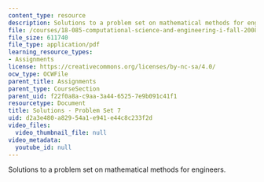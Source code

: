 ```yaml
---
content_type: resource
description: Solutions to a problem set on mathematical methods for engineers.
file: /courses/18-085-computational-science-and-engineering-i-fall-2008/d2a3e480a82954a1e941e44c8c233f2d_pset7.pdf
file_size: 611740
file_type: application/pdf
learning_resource_types:
- Assignments
license: https://creativecommons.org/licenses/by-nc-sa/4.0/
ocw_type: OCWFile
parent_title: Assignments
parent_type: CourseSection
parent_uid: f22f0a8a-c9aa-3a44-6525-7e9b091c41f1
resourcetype: Document
title: Solutions - Problem Set 7
uid: d2a3e480-a829-54a1-e941-e44c8c233f2d
video_files:
  video_thumbnail_file: null
video_metadata:
  youtube_id: null
---
```

Solutions to a problem set on mathematical methods for engineers.